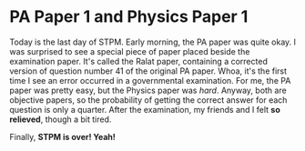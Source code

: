 PA Paper 1 and Physics Paper 1
===

Today is the last day of STPM. Early morning, the PA paper was quite okay. I was surprised to see a special piece of paper placed beside the examination paper. It's called the <span lang="ms" title="Error">Ralat</span> paper, containing a corrected version of question number 41 of the original PA paper. Whoa, it's the first time I see an error occurred in a governmental examination. For me, the PA paper was pretty easy, but the Physics paper was  *hard*. Anyway, both are objective papers, so the probability of getting the correct answer for each question is only a quarter. After the examination, my friends and I felt **so relieved**, though a bit tired.

Finally, **STPM is over! Yeah!**